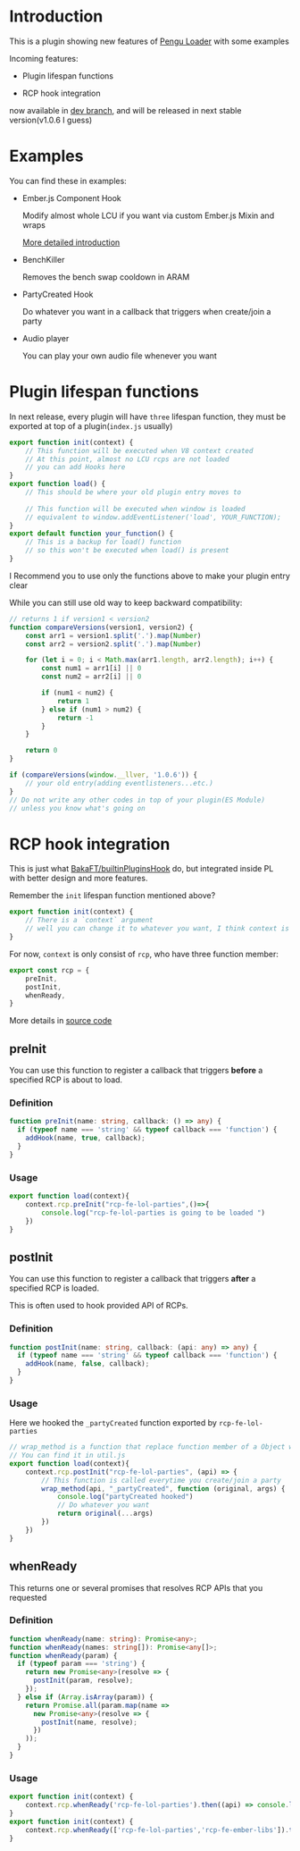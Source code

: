 # Introduction

This is a plugin showing new features of [Pengu Loader](https://github.com/PenguLoader/PenguLoader) with some examples

Incoming features:

- Plugin lifespan functions

- RCP hook integration

now available in [dev branch](https://github.com/PenguLoader/PenguLoader/commits/dev/core), and will be released in next stable version(v1.0.6 I guess) 

# Examples

You can find these in examples:

- Ember.js Component Hook

  Modify almost whole LCU if you want via custom Ember.js Mixin and wraps

  [More detailed introduction](./EMBER_COMPONENT_HOOK.md)

- BenchKiller

  Removes the bench swap cooldown in ARAM

- PartyCreated Hook

  Do whatever you want in a callback that triggers when create/join a party

- Audio player

  You can play your own audio file whenever you want

# Plugin lifespan functions

In next release, every plugin will have `three` lifespan function, they must be exported at top of a plugin(`index.js` usually)

```javascript
export function init(context) {
    // This function will be executed when V8 context created
    // At this point, almost no LCU rcps are not loaded 
    // you can add Hooks here
}
export function load() {
    // This should be where your old plugin entry moves to
    
    // This function will be executed when window is loaded
    // equivalent to window.addEventListener('load', YOUR_FUNCTION);
}
export default function your_function() {
    // This is a backup for load() function
    // so this won't be executed when load() is present
}
```

I Recommend you to use only the functions above to make your plugin entry clear

While you can still use old way to keep backward compatibility:

```javascript
// returns 1 if version1 < version2
function compareVersions(version1, version2) {
    const arr1 = version1.split('.').map(Number)
    const arr2 = version2.split('.').map(Number)

    for (let i = 0; i < Math.max(arr1.length, arr2.length); i++) {
        const num1 = arr1[i] || 0
        const num2 = arr2[i] || 0

        if (num1 < num2) {
            return 1
        } else if (num1 > num2) {
            return -1
        }
    }

    return 0
}

if (compareVersions(window.__llver, '1.0.6')) {
    // your old entry(adding eventlisteners...etc.)
}
// Do not write any other codes in top of your plugin(ES Module)
// unless you know what's going on
```

# RCP hook integration

This is just what [BakaFT/builtinPluginsHook](https://github.com/BakaFT/builtinPluginsHook/) do, but integrated inside PL with better design and more features.

Remember the `init` lifespan function mentioned above?

```javascript
export function init(context) {
    // There is a `context` argument
    // well you can change it to whatever you want, I think context is the currently best name
}
```

For now, `context` is only consist of `rcp`, who have three function member:

```javascript
export const rcp = {
    preInit,
    postInit,
    whenReady,
}
```

More details in [source code](https://github.com/PenguLoader/PenguLoader/blob/dev/plugins/src/preload/rcp/index.ts)

## preInit

You can use this function to register a callback that triggers **before** a specified RCP is about to load.

### Definition

```typescript
function preInit(name: string, callback: () => any) {
  if (typeof name === 'string' && typeof callback === 'function') {
    addHook(name, true, callback);
  }
}
```

### Usage

```javascript
export function load(context){
    context.rcp.preInit("rcp-fe-lol-parties",()=>{
        console.log("rcp-fe-lol-parties is going to be loaded ")
    })
}
```

## postInit

You can use this function to register a callback that triggers **after** a specified RCP is loaded.

This is often used to hook provided API of RCPs.

### Definition

```typescript
function postInit(name: string, callback: (api: any) => any) {
  if (typeof name === 'string' && typeof callback === 'function') {
    addHook(name, false, callback);
  }
}
```

### Usage

Here we hooked the `_partyCreated` function exported by `rcp-fe-lol-parties`

```javascript
// wrap_method is a function that replace function member of a Object with new one.
// You can find it in util.js
export function load(context){
    context.rcp.postInit("rcp-fe-lol-parties", (api) => {
        // This function is called everytime you create/join a party 
        wrap_method(api, "_partyCreated", function (original, args) {
            console.log("partyCreated hooked")
            // Do whatever you want
            return original(...args)
        })
    })
}
```

## whenReady

This returns one or several promises that resolves RCP APIs that you requested

### Definition

```typescript
function whenReady(name: string): Promise<any>;
function whenReady(names: string[]): Promise<any[]>;
function whenReady(param) {
  if (typeof param === 'string') {
    return new Promise<any>(resolve => {
      postInit(param, resolve);
    });
  } else if (Array.isArray(param)) {
    return Promise.all(param.map(name =>
      new Promise<any>(resolve => {
        postInit(name, resolve);
      })
    ));
  }
}
```

### Usage

```javascript
export function init(context) {
    context.rcp.whenReady('rcp-fe-lol-parties').then((api) => console.log(api))
}
export function init(context) {
    context.rcp.whenReady(['rcp-fe-lol-parties','rcp-fe-ember-libs']).then((apis) => console.log(apis))
}
```



